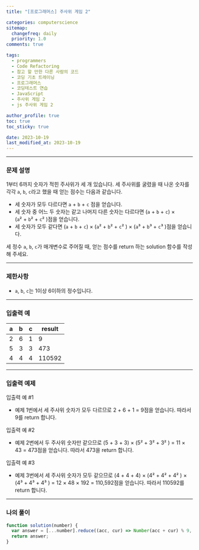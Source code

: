 ```yaml
---
title: "[프로그래머스] 주사위 게임 2"

categories: computerscience
sitemap:
  changefreq: daily
  priority: 1.0
comments: true

tags:
  - programmers
  - Code Refactoring
  - 참고 할 만한 다른 사람의 코드
  - 코딩 기초 트레이닝
  - 프로그래머스
  - 코딩테스트 연습
  - JavaScript
  - 주사위 게임 2
  - js 주사위 게임 2

author_profile: true
toc: true
toc_sticky: true

date: 2023-10-19
last_modified_at: 2023-10-19
---
```


---

### 문제 설명

1부터 6까지 숫자가 적힌 주사위가 세 개 있습니다. 세 주사위를 굴렸을 때 나온 숫자를 각각 `a`, `b`, `c`라고 했을 때 얻는 점수는 다음과 같습니다.

- 세 숫자가 모두 다르다면 `a` + `b` + `c` 점을 얻습니다.
- 세 숫자 중 어느 두 숫자는 같고 나머지 다른 숫자는 다르다면 (`a` + `b` + `c`) × (`a`² + `b`² + `c`² )점을 얻습니다.
- 세 숫자가 모두 같다면 (`a` + `b` + `c`) × (`a`² + `b`² + `c`² ) × (`a`³ + `b`³ + `c`³ )점을 얻습니다.

세 정수 `a`, `b`, `c`가 매개변수로 주어질 때, 얻는 점수를 return 하는 solution 함수를 작성해 주세요.

---

### 제한사항

- `a`, `b`, `c`는 1이상 6이하의 정수입니다.

---

### 입출력 예

| a   | b   | c   | result |
| --- | --- | --- | ------ |
| 2   | 6   | 1   | 9      |
| 5   | 3   | 3   | 473    |
| 4   | 4   | 4   | 110592 |

---

### 입출력 예제

입출력 예 #1

- 예제 1번에서 세 주사위 숫자가 모두 다르므로 2 + 6 + 1 = 9점을 얻습니다. 따라서 9를 return 합니다.

입출력 예 #2

- 예제 2번에서 두 주사위 숫자만 같으므로 (5 + 3 + 3) × (5² + 3² + 3² ) = 11 × 43 = 473점을 얻습니다. 따라서 473을 return 합니다.

입출력 예 #3

- 예제 3번에서 세 주사위 숫자가 모두 같으므로 (4 + 4 + 4) × (4² + 4² + 4² ) × (4³ + 4³ + 4³ ) = 12 × 48 × 192 = 110,592점을 얻습니다. 따라서 110592를 return 합니다.

---

### 나의 풀이

```jsx
function solution(number) {
  var answer = [...number].reduce((acc, cur) => Number(acc + cur) % 9, 0);
  return answer;
}
```
